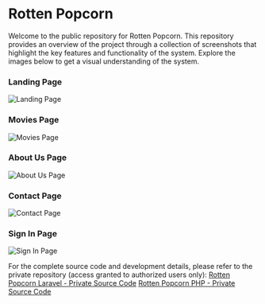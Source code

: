# Rotten Popcorn

Welcome to the public repository for Rotten Popcorn. This repository provides an overview of the project through a collection of screenshots that highlight the key features and functionality of the system. Explore the images below to get a visual understanding of the system.

### **Landing Page**
![Landing Page](https://github.com/user-attachments/assets/b48d1ec1-19d3-4721-9993-3ea07e4d18e7)

### **Movies Page**
![Movies Page](https://github.com/user-attachments/assets/84661d3c-3a9c-4b6f-ad37-6d2b99cf180e)

### **About Us Page**
![About Us Page](https://github.com/user-attachments/assets/1d01b653-aec7-4d53-b43d-0255827ab764)

### **Contact Page**
![Contact Page](https://github.com/user-attachments/assets/d705d966-fb45-4b08-bcdf-0331b174a835)

### **Sign In Page**
![Sign In Page](https://github.com/user-attachments/assets/39f83756-a095-430e-8c3b-f3d62cbeec42)

For the complete source code and development details, please refer to the private repository (access granted to authorized users only): 
[Rotten Popcorn Laravel - Private Source Code](https://github.com/jaynevernice/rottenpopcorn-laravel.git)
[Rotten Popcorn PHP - Private Source Code](https://github.com/jaynevernice/rottenpopcorn-php.git)
